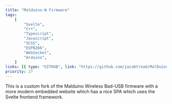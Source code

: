 ```yaml
---
title: "Malduino-W Firmware"
tags:
    [
        "Svelte",
        "C++",
        "Typescript",
        "Javascript",
        "SCSS",
        "ESP8266",
        "WebSocket",
        "Arduino",
    ]
links: [{ type: "GITHUB", link: "https://github.com/jacobtread/MalDuino-W" }]
priority: 27
---
```


This is a custom fork of the Malduino Wireless Bad-USB firmware with a more modern embedded
website which has a nice SPA which uses the Svelte frontend framework.
